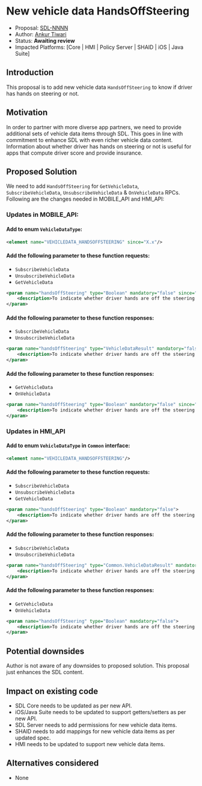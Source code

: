 # New vehicle data HandsOffSteering

* Proposal: [SDL-NNNN](NNNN-New-vehicle-data-HandsOffSteering.md)
* Author: [Ankur Tiwari](https://github.com/atiwari9)
* Status: **Awaiting review**
* Impacted Platforms: [Core | HMI | Policy Server | SHAID | iOS | Java Suite]

## Introduction

This proposal is to add new vehicle data `HandsOffSteering` to know if driver has hands on steering or not.

## Motivation

In order to partner with more diverse app partners, we need to provide additional sets of vehicle data items through SDL. This goes in line with commitment to enhance SDL with even richer vehicle data content. Information about whether driver has hands on steering or not is useful for apps that compute driver score and provide insurance.

## Proposed Solution 

We need to add `HandsOffSteering` for `GetVehicleData`, `SubscribeVehicleData`, `UnsubscribeVehicleData` & `OnVehicleData` RPCs. Following are the changes needed in MOBILE_API and HMI_API:

### Updates in MOBILE_API:

#### Add to enum `VehicleDataType`: 

```xml	
<element name="VEHICLEDATA_HANDSOFFSTEERING" since="X.x"/>
```

#### Add the following parameter to these function requests:
* `SubscribeVehicleData`
* `UnsubscribeVehicleData`
* `GetVehicleData`

```xml	
<param name="handsOffSteering" type="Boolean" mandatory="false" since="X.x">
	<description>To indicate whether driver hands are off the steering wheel</description>
</param>
```

#### Add the following parameter to these function responses:
* `SubscribeVehicleData`
* `UnsubscribeVehicleData`

```xml	
<param name="handsOffSteering" type="VehicleDataResult" mandatory="false" since="X.x">
	<description>To indicate whether driver hands are off the steering wheel</description>
</param>
```

#### Add the following parameter to these function responses:
* `GetVehicleData`
* `OnVehicleData`

```xml	
<param name="handsOffSteering" type="Boolean" mandatory="false" since="X.x">
	<description>To indicate whether driver hands are off the steering wheel</description>
</param>
```

### Updates in HMI_API 

#### Add to enum `VehicleDataType` in `Common` interface: 

```xml	
<element name="VEHICLEDATA_HANDSOFFSTEERING"/>
```

#### Add the following parameter to these function requests:
* `SubscribeVehicleData`
* `UnsubscribeVehicleData`
* `GetVehicleData`

```xml	
<param name="handsOffSteering" type="Boolean" mandatory="false">
	<description>To indicate whether driver hands are off the steering wheel</description>
</param>
```

#### Add the following parameter to these function responses:
* `SubscribeVehicleData`
* `UnsubscribeVehicleData`

```xml	
<param name="handsOffSteering" type="Common.VehicleDataResult" mandatory="false">
	<description>To indicate whether driver hands are off the steering wheel</description>
</param>
```

#### Add the following parameter to these function responses:
* `GetVehicleData`
* `OnVehicleData`

```xml	
<param name="handsOffSteering" type="Boolean" mandatory="false">
	<description>To indicate whether driver hands are off the steering wheel</description>
</param>
```

## Potential downsides

Author is not aware of any downsides to proposed solution. This proposal just enhances the SDL content.

## Impact on existing code

* SDL Core needs to be updated as per new API.
* iOS/Java Suite needs to be updated to support getters/setters as per new API.
* SDL Server needs to add permissions for new vehicle data items.
* SHAID needs to add mappings for new vehicle data items as per updated spec.
* HMI needs to be updated to support new vehicle data items.

## Alternatives considered

* None
